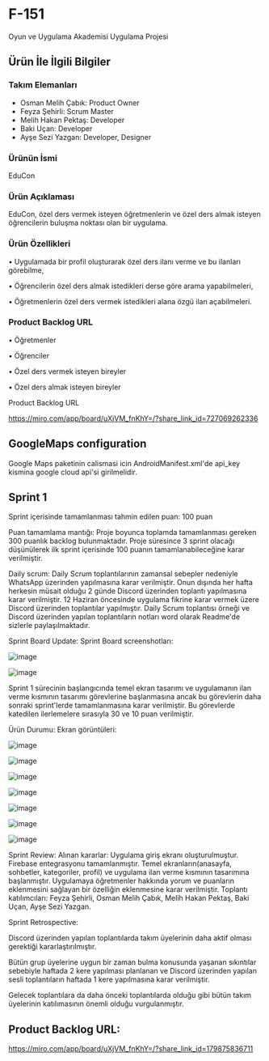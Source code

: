 # F-151

Oyun ve Uygulama Akademisi Uygulama Projesi

## Ürün İle İlgili Bilgiler

### Takım Elemanları

- Osman Melih Çabık: Product Owner
- Feyza Şehirli: Scrum Master
- Melih Hakan Pektaş: Developer
- Baki Uçan: Developer
- Ayşe Sezi Yazgan: Developer, Designer

### Ürünün İsmi

EduCon

### Ürün Açıklaması

EduCon, özel ders vermek isteyen öğretmenlerin ve özel ders almak isteyen öğrencilerin buluşma noktası olan bir uygulama.

### Ürün Özellikleri

• Uygulamada bir profil oluşturarak özel ders ilanı verme ve bu ilanları görebilme,

• Öğrencilerin özel ders almak istedikleri derse göre arama yapabilmeleri,

• Öğretmenlerin özel ders vermek istedikleri alana özgü ilan açabilmeleri.

### Product Backlog URL

• Öğretmenler

• Öğrenciler

• Özel ders vermek isteyen bireyler

• Özel ders almak isteyen bireyler

Product Backlog URL

https://miro.com/app/board/uXjVM_fnKhY=/?share_link_id=727069262336

## GoogleMaps configuration

Google Maps paketinin calismasi icin AndroidManifest.xml'de api_key kismina google cloud api'si girilmelidir.

## Sprint 1

Sprint içerisinde tamamlanması tahmin edilen puan: 100 puan

Puan tamamlama mantığı: Proje boyunca toplamda tamamlanması gereken 300 puanlık backlog bulunmaktadır. Proje süresince 3 sprint olacağı düşünülerek ilk sprint içerisinde 100 puanın tamamlanabileceğine karar verilmiştir. 

Daily scrum: Daily Scrum toplantılarının zamansal sebepler nedeniyle WhatsApp üzerinden yapılmasına karar verilmiştir. Onun dışında her hafta herkesin müsait olduğu 2 günde Discord üzerinden toplantı yapılmasına karar verilmiştir. 12 Haziran öncesinde uygulama fikrine karar vermek üzere Discord üzerinden toplantılar yapılmıştır. Daily Scrum toplantısı örneği ve Discord üzerinden yapılan toplantıların notları word olarak Readme'de sizlerle paylaşılmaktadır. 


Sprint Board Update: Sprint Board screenshotları: 

![image](https://github.com/feyza12345/f_151/assets/133997213/abc4aede-3420-4cbf-9c9f-0454c1ff965b)

![image](https://github.com/feyza12345/f_151/assets/133997213/0bb47040-87c2-4bff-bcd9-7091f8cb6d22)

Sprint 1 sürecinin başlangıcında temel ekran tasarımı ve uygulamanın ilan verme kısmının tasarımı görevlerine başlanmasına ancak bu görevlerin daha sonraki sprint'lerde tamamlanmasına karar verilmiştir. Bu görevlerde katedilen ilerlemelere sırasıyla 30 ve 10 puan verilmiştir.


Ürün Durumu: Ekran görüntüleri:

![image](https://github.com/feyza12345/f_151/assets/133997213/17f9e3b4-8448-4b53-b9b5-daa232edfce2)

![image](https://github.com/feyza12345/f_151/assets/133997213/378f1143-eeba-428e-bb5d-179ebf007ebb)

![image](https://github.com/feyza12345/f_151/assets/133997213/b88205b5-87fa-48c2-ac50-9431382858be)

![image](https://github.com/feyza12345/f_151/assets/133997213/94979117-2ddf-4e72-9f33-bf3f704d7d3e)

![image](https://github.com/feyza12345/f_151/assets/133997213/4cbf292b-82f2-4f79-8573-4cce49c3e75d)

![image](https://github.com/feyza12345/f_151/assets/133997213/acc98476-408e-46ad-8b4b-a47e92ae3eab)

![image](https://github.com/feyza12345/f_151/assets/133997213/92947d6b-0497-4248-8810-1e0dfebafdf8)


Sprint Review: Alınan kararlar: Uygulama giriş ekranı oluşturulmuştur. Firebase entegrasyonu tamamlanmıştır. Temel ekranların(anasayfa, sohbetler, kategoriler, profil) ve uygulama ilan verme kısmının tasarımına başlanmıştır. Uygulamaya öğretmenler hakkında yorum ve puanların eklenmesini sağlayan bir özelliğin eklenmesine karar verilmiştir. Toplantı katılımcıları: Feyza Şehirli, Osman Melih Çabık, Melih Hakan Pektaş, Baki Uçan, Ayşe Sezi Yazgan.


Sprint Retrospective: 

Discord üzerinden yapılan toplantılarda takım üyelerinin daha aktif olması gerektiği kararlaştırılmıştır.

Bütün grup üyelerine uygun bir zaman bulma konusunda yaşanan sıkıntılar sebebiyle haftada 2 kere yapılması planlanan ve Discord üzerinden yapılan sesli toplantıların haftada 1 kere yapılmasına karar verilmiştir.

Gelecek toplantılara da daha önceki toplantılarda olduğu gibi bütün takım üyelerinin katılımasının önemli olduğu vurgulanmıştır.


## Product Backlog URL:
https://miro.com/app/board/uXjVM_fnKhY=/?share_link_id=179875836711
